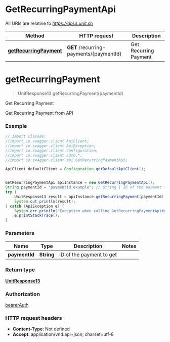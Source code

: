 # GetRecurringPaymentApi

All URIs are relative to *https://api.s.unit.sh*

Method | HTTP request | Description
------------- | ------------- | -------------
[**getRecurringPayment**](GetRecurringPaymentApi.md#getRecurringPayment) | **GET** /recurring-payments/{paymentId} | Get Recurring Payment

<a name="getRecurringPayment"></a>
# **getRecurringPayment**
> UnitResponse13 getRecurringPayment(paymentId)

Get Recurring Payment

Get Recurring Payment from API 

### Example
```java
// Import classes:
//import io.swagger.client.ApiClient;
//import io.swagger.client.ApiException;
//import io.swagger.client.Configuration;
//import io.swagger.client.auth.*;
//import io.swagger.client.api.GetRecurringPaymentApi;

ApiClient defaultClient = Configuration.getDefaultApiClient();


GetRecurringPaymentApi apiInstance = new GetRecurringPaymentApi();
String paymentId = "paymentId_example"; // String | ID of the payment to get
try {
    UnitResponse13 result = apiInstance.getRecurringPayment(paymentId);
    System.out.println(result);
} catch (ApiException e) {
    System.err.println("Exception when calling GetRecurringPaymentApi#getRecurringPayment");
    e.printStackTrace();
}
```

### Parameters

Name | Type | Description  | Notes
------------- | ------------- | ------------- | -------------
 **paymentId** | **String**| ID of the payment to get |

### Return type

[**UnitResponse13**](UnitResponse13.md)

### Authorization

[bearerAuth](../README.md#bearerAuth)

### HTTP request headers

 - **Content-Type**: Not defined
 - **Accept**: application/vnd.api+json; charset=utf-8

